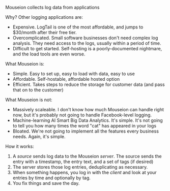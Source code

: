 Mouseion collects log data from applications

Why? Other logging applications are:
* Expensive. LogTail is one of the most affordable, and jumps to $30/month after their free tier.
* Overcomplicated. Small software businesses don't need complex log analysis. They need access to the logs, usually within a period of time.
* Difficult to get started. Self-hosting is a poorly-documented nightmare, and the load tools are even worse.

What Mouseion is:
* Simple. Easy to set up, easy to load with data, easy to use
* Affordable. Self-hostable, affordable hosted option
* Efficient. Takes steps to reduce the storage for customer data (and pass that on to the customer)

What Mouseion is not:
* Massively scaleable. I don't know how much Mouseion can handle right now, but it's probably not going to handle Facebook-level logging.
* Machine-learning AI Smart Big Data Analytics. It's simple. It's not going to tell you how many times the word "cat" has appeared in your logs
* Bloated. We're not going to implement all the features every business needs. Again, it's simple.

How it works:
1. A _source_ sends log data to the Mouseion _server_. The source sends the entry with a timestamp, the entry text, and a set of tags (if desired)
2. The server stores those log entries, deduplicating as necessary.
3. When something happens, you log in with the _client_ and look at your entries by time and optionally by tag.
4. You fix things and save the day.

